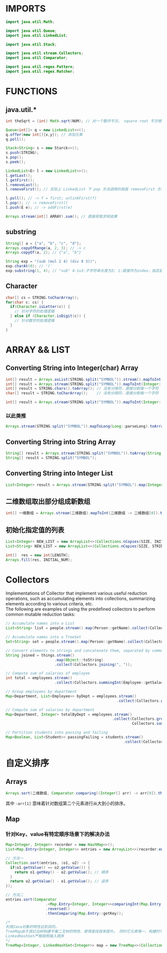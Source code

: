 # IMPORTS
``` Java
import java.util.Math;

import java.util.Queue;
import java.util.LinkedList;

import java.util.Stack;

import java.util.stream.Collectors;
import java.util.Comparator;

import java.util.regex.Pattern;
import java.util.regex.Matcher;
```

# FUNCTIONS

## java.util.*
``` Java
int theSqrt = (int) Math.sqrt(NUM); // 对一个数开平方。 square root 平方根
```

``` Java
Queue<int[]> q = new LinkedList<>();
q.offer(new int[]{x,y}); // 添加元素
q.poll();
```

``` Java
Stack<String> s = new Starck<>();
s.push(STRING);
s.pop();
s.peek();
```

``` Java
LinkedList<E> l = new LinkedList<>();
l.getLast();
l.getFirst();
l.removeLast();
l.removeFirst(); // 实际上 LinkedList 下 pop 方法调用的就是 removeFirst 方法。

l.poll(); // -> f = first; unlinkFirst(f)
l.pop(); // -> removeFirst()
l.push(E e); // -> addFirst(e)
```

``` Java
Arrays.stream(int[] ARRAY).sum(); // 直接获取求和结果
```

## substring
``` Java
String[] a = {"a", "b", "c", "d"};
Arrays.copyOfRange(a, 2, 3); // -> c
Arrays.copyOf(a, 2); // {"a", "b"}
```

``` Java
String exp = "(sub (mul 2 4) (div 9 3))";
exp.charAt(0); // '('
exp.substring(1, 4); // "sub" 4-1=3:子字符串长度为3; 1:直接作为index，指定起始字符所在坐标。 4:作为结束字符，但是该字符不会存在子字符串中。
```



## Character
``` Java
char[] cs = STRING.toCharArray();
for(char c: cs) {
  if(Character.isLetter(c)) {
    // 针对字符的处理逻辑
  } else if (Character.isDigit(c)) {
    // 针对数字的处理逻辑
  }
}
```

# ARRAY && LIST
## Converting String into Integer(char) Array
``` Java
int[] result = Arrays.asList(STRING.split("SYMBOL")).stream().mapToInt(Integer::parseInt).toArray();
int[] result = Arrays.stream(STRING.split("SYMBOL")).mapToInt(Integer::parseInt).toArray();
int[] result = STRING.chars().toArray(); // 没有分隔符，直接分割每一个字符
char[] result = STRING.toCharArray();    // 没有分隔符，直接分割每一个字符
```

``` Java
int[] result = Arrays.stream(STRING.split("SYMBOL")).mapToInt(Integer::parseInt).toArray();
```

### 以此类推
``` Java
Arrays.stream(STRING.split("SYMBOL")).mapToLong(Long::parseLong).toArray();
```

## Converting String into String Array
``` Java
String[] result = Arrays.stream(STRING.split("SYMBOL")).toArray(String[]::new);
String[] result = STRING.split("SYMBOL");
```

## Converting String into Integer List
``` Java
List<Integer> result = Arrays.stream(STRING.split("SYMBOL").map(Integer::parseInt).collect(Collectors.toList());
```


## 二维数组取出部分组成新数组
``` Java
int[] 一维数组 = Arrays.stream(二维数组).mapToInt(二维数组 -> 二维数组[0]).toArray();
```

## 初始化指定值的列表
``` Java
List<Integer> NEW_LIST = new ArrayList<>(Collections.nCopies(SIZE, INIT_VALUE));
List<String> NEW_LIST = new ArrayList<>(Collections.nCopies(SIZE, STRING_VALUE));
```
``` Java
int[]  res = new int[LENGTH];
Arrays.fill(res, INITIAL_NUM);
```

# Collectors
Implementations of Collector that implement various useful reduction operations, such as accumulating elements into collections, summarizing elements according to various criteria, etc.  
The following are examples of using the predefined collectors to perform common mutable reduction tasks:
``` Java
// Accumulate names into a List
List<String> list = people.stream().map(Person::getName).collect(Collectors.toList());

// Accumulate names into a TreeSet
Set<String> set = people.stream().map(Person::getName).collect(Collectors.toCollection(TreeSet::new));

// Convert elements to strings and concatenate them, separated by commas
String joined = things.stream()
                      .map(Object::toString)
                      .collect(Collectors.joining(", "));

// Compute sum of salaries of employee
int total = employees.stream()
                      .collect(Collectors.summingInt(Employee::getSalary)));

// Group employees by department
Map<Department, List<Employee>> byDept = employees.stream()
                                                  .collect(Collectors.groupingBy(Employee::getDepartment));

// Compute sum of salaries by department
Map<Department, Integer> totalByDept = employees.stream()
                                                .collect(Collectors.groupingBy(Employee::getDepartment,
                                                         Collectors.summingInt(Employee::getSalary)));

// Partition students into passing and failing
Map<Boolean, List<Student>> passingFailing = students.stream()
                                                     .collect(Collectors.partitioningBy(s -> s.getGrade() >= PASS_THRESHOLD));
```

# 自定义排序
## Arrays
``` Java
Arrays.sort(二维数组, Comparator.comparing((Integer[] arr) -> arr[0]).thenComparing((Integer[] arr) -> -arr[1]));
```
其中 `-arr[1]` 意味着针对数组第二个元素进行从大到小的排序。

## Map

### 针对Key、value有特定顺序场景下的解决办法
``` Java
Map<Integer, Integer> recorder = new HashMap<>();
List<Map.Entry<Integer, Integer>> entries = new ArrayList<>(recorder.entrySet());

// 方法一
Collection.sort(entries, (o1, o2) -> {
  if(o1.getValue() == o2.getValue()) {
    return o1.getKey() - o2.getValue(); // 顺序
  }
  return o2.getValue() - o1.getValue(); // 逆序
});

// 方法二
entries.sort(Comparator
                  .<Map.Entry<Integer, Integer>>comparingInt(Map.Entry::getValue)
                  .reversed()
                  .thenComparing(Map.Entry::getKey));
```

``` Java
/*
利用Java对象的特性达到目的。
TreeMap由于其红白树构建平衡二叉树的特性，使得查找效率提升。 同时它元素唯一、构建时可以指明顺序或逆序。
LinkedHashSet严格按照插入顺序
*/
TreeMap<Integer, LinkedHashSet<Integer>> map = new TreeMap<>(Collections.reverseOrder());
```
